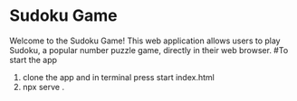 
# Sudoku Game

Welcome to the Sudoku Game! This web application allows users to play Sudoku, a popular number puzzle game, directly in their web browser.
#To start the app 
1. clone the app and in terminal press start index.html
2. npx serve .
